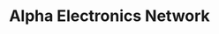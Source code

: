 ---
title: "Alpha Electronics Network"
url: /mississauga/alpha-electronics-network/
shop: electronics
---
